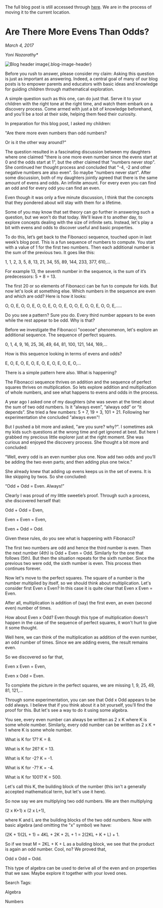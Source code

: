 The full blog post is still accessed through [here](https://www.1onepsilon.com/single-post/2017/03/04/Are-There-More-Evens-Than-Odds/). We are in the process of moving it to the current location.

# Are There More Evens Than Odds?
*March 4, 2017*

*Yoni Nazarathy**

![Blog header image](https://es-app.com/assets/abc873.png){.blog-image-header}



Before you rush to answer, please consider my claim: Asking this question is just as important as answering. Indeed, a central goal of many of our blog posts is to empower parents and educators with basic ideas and knowledge for guiding children through mathematical exploration.

 

A simple question such as this one, can do just that. Serve it to your children with the right tone at the right time, and watch them embark on a discovery process. Come armed with just a bit of knowledge beforehand, and you'll be a tool at their side, helping them feed their curiosity.

 

In preparation for this blog post, I asked my children:

"Are there more even numbers than odd numbers?

Or is it the other way around?"

The question resulted in a fascinating discussion between my daughters where one claimed "there is one more even number since the evens start at 0 and the odds start at 1", but the other claimed that "numbers never stop". She continued her thought process and concluded that "-4, -2 and other negative numbers are also even". So maybe "numbers never start". After some discussion, both of my daughters jointly agreed that there is the same amount of evens and odds. An infinite amount. For every even you can find an odd and for every odd you can find an even. 

 

Even though it was only a five minute discussion, I think that the concepts that they pondered about will stay with them for a lifetime.

 

Some of you may know that set theory can go further in answering such a question, but we won't do that today. We'll leave it to another day, to explore concepts dealing with the size of infinite sets. Instead, let's play a bit with evens and odds to discover useful and basic properties.

To do this, let’s get back to the Fibonacci sequence, touched upon in last week’s blog post. This is a fun sequence of numbers to compute. You start with a value of 1 for the first two numbers. Then each additional number is the sum of the previous two. It goes like this:

 

1, 1, 2, 3, 5, 8, 13, 21, 34, 55, 89, 144, 233, 377, 610,…

 

For example 13, the seventh number in the sequence, is the sum of it’s predecessors:  5 + 8 = 13.

 

The first 20 or so elements of Fibonacci can be fun to compute for kids. But now let's look at something else. Which numbers in the sequence are even and which are odd? Here is how it looks:

 

O, O, E, O, O, E, O, O, E, O, O, E, O, O, E, O, O, E, O, O, E,…..

 

Do you see a pattern? Sure you do. Every third number appears to be even while the rest appear to be odd. Why is that?

Before we investigate the Fibonacci "ooeooe" phenomenon, let's explore an additional sequence. The sequence of perfect squares. 

 

0, 1, 4, 9, 16, 25, 36, 49, 64, 81, 100, 121, 144, 169,...

 

How is this sequence looking in terms of evens and odds?

 

E, O, E, O, E, O, E, O, E, O, E, O, E, O,...

 

There is a simple pattern here also. What is happening?

The Fibonacci sequence thrives on addition and the sequence of perfect squares thrives on multiplication. So lets explore addition and multiplication of whole numbers, and see what happens to evens and odds in the process.

 

A year ago I asked one of my daughters (she was seven at the time) about the sum of two odd numbers. Is it “always even”, “always odd” or “it depends”. She tried a few numbers: 5 + 7,  19 + 3,  101 + 21. Following her experimentation she concluded "always even"! 

 

But I pushed a bit more and asked, "are you sure? why?". I sometimes ask my kids such questions at the wrong time and get ignored at best. But here I grabbed my precious little explorer just at the right moment. She was curious and enjoyed the discovery process. She thought a bit more and concluded:

 

“Well, every odd is an even number plus one. Now add two odds and you’ll be adding the two even parts; and then adding plus one twice.”

 

She already knew that adding up evens keeps us in the set of evens. It is like skipping by twos. So she concluded: 

 

“Odd + Odd = Even. Always!”

 

Clearly I was proud of my little sweetie’s proof. Through such a process, she discovered herself that:

 

Odd + Odd = Even,

Even + Even = Even,

Even + Odd  = Odd.

 

Given these rules, do you see what is happening with Fibonacci? 

 

The first two numbers are odd and hence the third number is even. Then the next number (4th) is Odd + Even = Odd. Similarly for the one that follows (5th). But then the situation repeats for the sixth number. Since the previous two were odd, the sixth number is even. This process then continues forever. 


Now let's move to the perfect squares. The square of a number is the number multiplied by itself, so we should think about multiplication. Let's consider first Even x Even? In this case it is quite clear that Even x Even = Even.

 

After all, multiplication is addition of (say) the first even, an even (second even) number of times.

 

How about Even x Odd? Even though this type of multiplication doesn't happen in the case of the sequence of perfect squares, it won't hurt to give it some thought. 

 

Well here, we can think of the multiplication as addition of the even number, an odd number of times. Since we are adding evens, the result remains even. 

 

So we discovered so far that,

 

Even x Even = Even,

Even x Odd  = Even.

 

To complete the picture in the perfect squares, we are missing 1, 9, 25, 49, 81, 121,...

 

Through some experimentation, you can see that Odd x Odd  appears to be odd always. I believe that if you think about it a bit yourself, you'll find the proof for this. But let's see a way to do it using some algebra.

 

You see, every even number can always be written as 2 x K where K is some whole number. Similarly, every odd number can be written as 2 x K + 1 where K is some whole number.

 

What is K for 17? K = 8. 

 

What is K for 26? K = 13.

 

What is K for -2? K = -1.

 

What is K for -7? K = -4.

 

What is K for 1001? K = 500.

 

Let's call this K, the building block of the number (this isn't a generally accepted mathematical term, but let's use it here).

 

So now say we are multiplying two odd numbers. We are then multiplying

 

(2 x K+1) x (2 x L+1),

 

where K  and L are the building blocks of the two odd numbers. Now with basic algebra (and omitting the "x" symbol) we have:

 

(2K + 1)(2L + 1) = 4KL + 2K + 2L + 1 = 2(2KL + K + L) + 1.

 

So if we treat M = 2KL + K + L as a building block, we see that the product is again an odd number. Cool, no? We proved that, 

 

Odd x Odd = Odd.

 

This type of algebra can be used to derive all of the even and on properties that we saw. Maybe explore it together with your loved ones.

 

 

Search Tags:

Algebra

Numbers